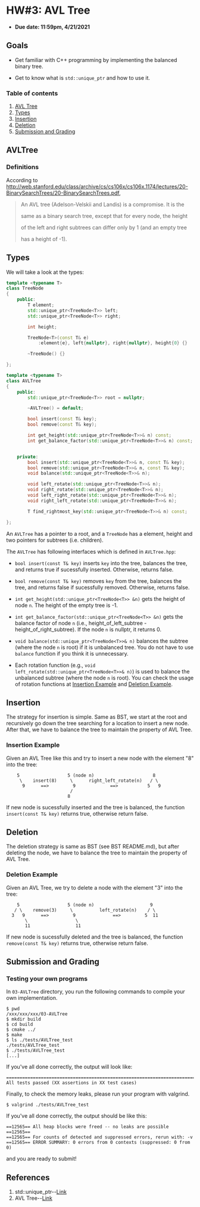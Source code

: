 # HW#3: AVL Tree

* **Due date: 11:59pm, 4/21/2021**

## Goals

* Get familiar with C++ programming by implementing the balanced binary tree.

* Get to know what is `std::unique_ptr` and how to use it.

### Table of contents
1. [AVL Tree](#AVLTree)
2. [Types](#Types)
3. [Insertion](#Insertion)
4. [Deletion](#Deletion)
5. [Submission and Grading](#Submission-and-Grading)

## AVLTree

### Definitions
According to http://web.stanford.edu/class/archive/cs/cs106x/cs106x.1174/lectures/20-BinarySearchTrees/20-BinarySearchTrees.pdf,

> An AVL tree (Adelson-Velskii and Landis) is a compromise. It is the
>
> same as a binary search tree, except that for every node, the height
>
> of the left and right subtrees can differ only by 1 (and an empty tree
>
> has a height of -1).

## Types

We will take a look at the types:

```c++
template <typename T>
class TreeNode
{
    public:
        T element;
        std::unique_ptr<TreeNode<T>> left;
        std::unique_ptr<TreeNode<T>> right;

        int height;

        TreeNode<T>(const T& e)
            :element{e}, left{nullptr}, right{nullptr}, height{0} {}

        ~TreeNode() {}

};

template <typename T>
class AVLTree
{
    public:
        std::unique_ptr<TreeNode<T>> root = nullptr;

        ~AVLTree() = default;

        bool insert(const T& key);
        bool remove(const T& key);

        int get_height(std::unique_ptr<TreeNode<T>>& n) const;
        int get_balance_factor(std::unique_ptr<TreeNode<T>>& n) const;


    private:
        bool insert(std::unique_ptr<TreeNode<T>>& n, const T& key);
        bool remove(std::unique_ptr<TreeNode<T>>& n, const T& key);
        void balance(std::unique_ptr<TreeNode<T>>& n);

        void left_rotate(std::unique_ptr<TreeNode<T>>& n);
        void right_rotate(std::unique_ptr<TreeNode<T>>& n);
        void left_right_rotate(std::unique_ptr<TreeNode<T>>& n);
        void right_left_rotate(std::unique_ptr<TreeNode<T>>& n);

        T find_rightmost_key(std::unique_ptr<TreeNode<T>>& n) const;

};
```


An `AVLTree` has a pointer to a root, and a `TreeNode` has a element, 
height and two pointers for subtrees (i.e. children).

The `AVLTree` has following interfaces which is defined in `AVLTree.hpp`:

* `bool insert(const T& key)` inserts `key` into the tree, balances the tree, and returns true if sucessfully inserted. 
    Otherwise, returns false.

* `bool remove(const T& key)` removes `key` from the tree, balances the tree, and returns false if sucessfully removed.
    Otherwise, returns false.

* `int get_height(std::unique_ptr<TreeNode<T>> &n)` gets the height of node `n`. 
    The height of the empty tree is -1.

* `int get_balance_factor(std::unique_ptr<TreeNode<T>> &n)` gets the balance factor of node `n` 
(i.e., height_of_left_subtree - height_of_right_subtree).
If the node `n` is nullptr, it returns 0.

* `void balance(std::unique_ptr<TreeNode<T>>& n)` balances the subtree (where the node `n` is root) 
    if it is unbalanced tree. You do not have to use `balance` function if you think it is unnecessary. 

* Each rotation function (e.g., `void left_rotate(std::unique_ptr<TreeNode<T>>& n)`) 
    is used to balance the unbalanced subtree (where the node `n` is root).
  You can check the usage of rotation functions at [Insertion Example](#Insertion-Example) and
  [Deletion Example](#Deletion-Example).

## Insertion

The strategy for insertion is simple. 
Same as BST, we start at the root and recursively go down the tree searching for a location to insert a new node.
After that, we have to balance the tree to maintain the property of AVL Tree.

### Insertion Example
Given an AVL Tree like this and try to insert a new node with the element "8" into the tree:
```
    5                  5 (node n)                      8
     \    insert(8)     \      right_left_rotate(n)   / \
      9      ==>         9             ==>           5   9
                        /           
                       8            
```
If new node is sucessfully inserted and the tree is balanced, 
the function `insert(const T& key)` returns true, otherwise return false.

## Deletion

The deletion strategy is same as BST (see BST README.md), 
but after deleting the node, 
we have to balance the tree to maintain the property of AVL Tree.


### Deletion Example
Given an AVL Tree, we try to delete a node with the element "3" into the tree:

```
    5                  5 (node n)                     9
   / \    remove(3)     \          left_rotate(n)    / \
  3   9      ==>         9              ==>         5  11
       \                  \            
       11                 11             
```
If new node is sucessfully deleted and the tree is balanced, 
the function `remove(const T& key)` returns true, otherwise return false.


## Submission and Grading

### Testing your own programs

In `03-AVLTree` directory, you run the following commands to compile your own implementation.

```
$ pwd
/xxx/xxx/xxx/03-AVLTree
$ mkdir build
$ cd build
$ cmake ../
$ make
$ ls ./tests/AVLTree_test
./tests/AVLTree_test
$ ./tests/AVLTree_test
[...]
```

If you've all done correctly, the output will look like:

```
===============================================================================
All tests passed (XX assertions in XX test cases)

```

Finally, to check the memory leaks, please run your program with valgrind.
```shell
$ valgrind ./tests/AVLTree_test
```

If you've all done correctly, the output should be like this:

```
==12565== All heap blocks were freed -- no leaks are possible
==12565== 
==12565== For counts of detected and suppressed errors, rerun with: -v
==12565== ERROR SUMMARY: 0 errors from 0 contexts (suppressed: 0 from 0)
```

and you are ready to submit!

## References
1. std::unique_ptr--[Link](https://en.cppreference.com/w/cpp/memory/unique_ptr)
2. AVL Tree--[Link](https://courses.cs.washington.edu/courses/cse373/06sp/handouts/lecture12.pdf)

